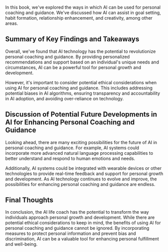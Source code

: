 

In this book, we've explored the ways in which AI can be used for personal coaching and guidance. We've discussed how AI can assist in goal setting, habit formation, relationship enhancement, and creativity, among other areas.

Summary of Key Findings and Takeaways
-------------------------------------

Overall, we've found that AI technology has the potential to revolutionize personal coaching and guidance. By providing personalized recommendations and support based on an individual's unique needs and circumstances, AI can be a powerful tool for personal growth and development.

However, it's important to consider potential ethical considerations when using AI for personal coaching and guidance. This includes addressing potential biases in AI algorithms, ensuring transparency and accountability in AI adoption, and avoiding over-reliance on technology.

Discussion of Potential Future Developments in AI for Enhancing Personal Coaching and Guidance
----------------------------------------------------------------------------------------------

Looking ahead, there are many exciting possibilities for the future of AI in personal coaching and guidance. For example, AI systems could incorporate more advanced natural language processing capabilities to better understand and respond to human emotions and needs.

Additionally, AI systems could be integrated with wearable devices or other technologies to provide real-time feedback and support for personal growth and development. As AI technology continues to evolve and improve, the possibilities for enhancing personal coaching and guidance are endless.

Final Thoughts
--------------

In conclusion, the AI life coach has the potential to transform the way individuals approach personal growth and development. While there are potential ethical considerations to keep in mind, the benefits of using AI for personal coaching and guidance cannot be ignored. By incorporating measures to protect personal information and prevent bias and discrimination, AI can be a valuable tool for enhancing personal fulfillment and well-being.
